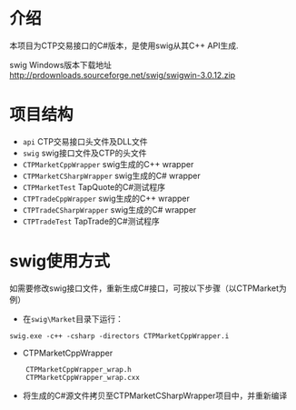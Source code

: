 # 介绍
本项目为CTP交易接口的C#版本，是使用swig从其C++ API生成.

swig Windows版本下载地址
http://prdownloads.sourceforge.net/swig/swigwin-3.0.12.zip

# 项目结构
- `api` CTP交易接口头文件及DLL文件
- `swig` swig接口文件及CTP的头文件
- `CTPMarketCppWrapper` swig生成的C++ wrapper
- `CTPMarketCSharpWrapper` swig生成的C# wrapper
- `CTPMarketTest` TapQuote的C#测试程序
- `CTPTradeCppWrapper` swig生成的C++ wrapper
- `CTPTradeCSharpWrapper` swig生成的C# wrapper
- `CTPTradeTest` TapTrade的C#测试程序

# swig使用方式
如需要修改swig接口文件，重新生成C#接口，可按以下步骤（以CTPMarket为例）

- 在`swig\Market`目录下运行：

`swig.exe -c++ -csharp -directors CTPMarketCppWrapper.i`

- CTPMarketCppWrapper

```
    CTPMarketCppWrapper_wrap.h
    CTPMarketCppWrapper_wrap.cxx
```

- 将生成的C#源文件拷贝至CTPMarketCSharpWrapper项目中，并重新编译



